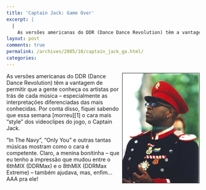 ```yaml
---
title: 'Captain Jack: Game Over'
excerpt: |
  |
    As versões americanas do DDR (Dance Dance Revolution) têm a vantagem de permitir que a gente conheça os artistas por trás de cada música - especialmente as interpretações diferenciadas das mais conhecidas. Por conta disso, fiquei sabendo que essa...
layout: post
comments: true
permalink: /archives/2005/10/captain_jack_ga.html/
categories:
---
```

<img title="capjack.jpg" src="/archives/img/capjack.jpg" width="200" height="287" align="right" border="1" style="margin-left:1px;" />
As versões americanas do DDR (Dance Dance Revolution) têm a vantagem de permitir que a gente conheça os artistas por trás de cada música &#8211; especialmente as interpretações diferenciadas das mais conhecidas. Por conta disso, fiquei sabendo que essa semana [morreu][1] o cara mais &#8220;style&#8221; dos videoclipes do jogo, o Captain Jack.

&#8220;In The Navy&#8221;, &#8220;Only You&#8221; e outras tantas músicas mostram como o cara é competente. Claro, a menina bonitinha &#8211; que eu tenho a impressão que mudou entre o 6thMIX (DDRMax) e o 8thMIX (DDRMax Extreme) &#8211; também ajudava, mas, enfim&#8230; AAA pra ele!

 [1]: http://www.mygamer.com/index.php?page=globalnews&#038;mode=viewnews&#038;id=1233

